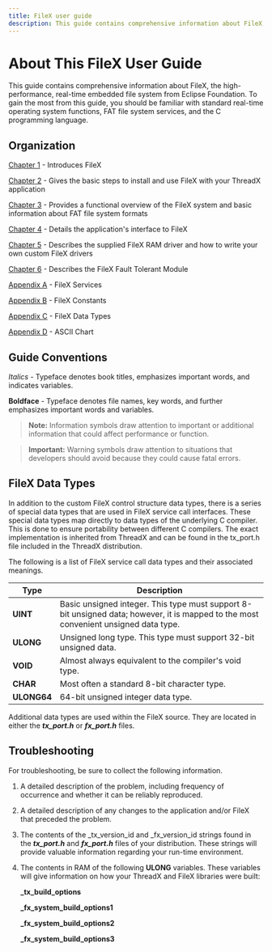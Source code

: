 ```yaml
---
title: FileX user guide
description: This guide contains comprehensive information about FileX, the high-performance real-time file system from Eclipse Foundation.
---
```


# About This FileX User Guide

This guide contains comprehensive information about FileX, the high-performance, real-time embedded file system from Eclipse Foundation. To gain the most from this guide, you should be familiar with standard real-time operating system functions, FAT file system services, and the C programming language.

## Organization

[Chapter 1](chapter1.md) - Introduces FileX

[Chapter 2](chapter2.md) - Gives the basic steps to install and use FileX with your ThreadX application

[Chapter 3](chapter3.md) - Provides a functional overview of the FileX system and basic information about FAT file system formats

[Chapter 4](chapter4.md) - Details the application's interface to FileX

[Chapter 5](chapter5.md) - Describes the supplied FileX RAM driver and how to write your own custom FileX drivers

[Chapter 6](chapter6.md) - Describes the FileX Fault Tolerant Module

[Appendix A](appendix-a.md) - FileX Services

[Appendix B](appendix-b.md) - FileX Constants

[Appendix C](appendix-c.md) - FileX Data Types

[Appendix D](appendix-d.md) - ASCII Chart

## Guide Conventions

*Italics* - Typeface denotes book titles, emphasizes important words, and indicates variables.

**Boldface** - Typeface denotes file names,
key words, and further emphasizes important words and variables.

> **Note:** Information symbols draw attention to important or additional information that could affect performance or function.

> **Important:** Warning symbols draw attention to situations that developers should avoid because they could cause fatal errors.

## FileX Data Types

In addition to the custom FileX control structure data types, there is a series of special data types that are used in FileX service call interfaces. These special data types map directly to data types of the underlying C compiler. This is done to ensure portability between different C compilers. The exact implementation is inherited from ThreadX and can be found in the tx_port.h file included in the ThreadX distribution.

The following is a list of FileX service call data types and their associated meanings.

| Type  | Description  |
|---|---|
| **UINT** | Basic unsigned integer. This type must support 8-bit unsigned data; however, it is mapped to the most convenient unsigned data type. |
| **ULONG** | Unsigned long type. This type must support 32-bit unsigned data. |
| **VOID** | Almost always equivalent to the compiler's void type. |
| **CHAR** | Most often a standard 8-bit character type. |
| **ULONG64** | 64-bit unsigned integer data type. |

Additional data types are used within the FileX source. They are located in either the ***tx_port.h*** or ***fx_port.h*** files.

## Troubleshooting

For troubleshooting, be sure to collect the following information.

1. A detailed description of the problem, including frequency of occurrence and whether it can be reliably reproduced.
2. A detailed description of any changes to the application and/or FileX that preceded the problem.
3. The contents of the _tx_version_id and
_fx_version_id strings found in the ***tx_port.h*** and ***fx_port.h*** files of your distribution. These strings will provide valuable information regarding your run-time environment.
4. The contents in RAM of the following **ULONG** variables. These variables will give information on how your ThreadX and FileX libraries were built:

    **_tx_build_options**

    **_fx_system_build_options1**

    **_fx_system_build_options2**

    **_fx_system_build_options3**
